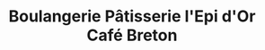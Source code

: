 ---
title: "Boulangerie Pâtisserie l'Epi d'Or Café Breton"
url: /montmagny/boulangerie-patisserie-lepi-dor-cafe-breton/
shop: Bäckerei
---
